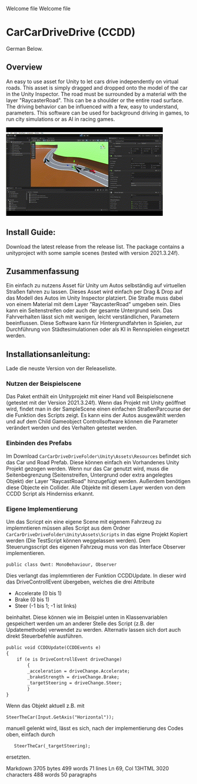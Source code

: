 Welcome file
Welcome file

# CarCarDriveDrive (CCDD)
German Below.

## Overview
An easy to use asset for Unity to let cars drive independently on virtual roads. 
This asset is simply dragged and dropped onto the model of the car in the Unity Inspector. The road must be surrounded by a material with the layer "RaycasterRoad". This can be a shoulder or the entire road surface.
The driving behavior can be influenced with a few, easy to understand, parameters.
This software can be used for background driving in games, to run city simulations or as AI in racing games.

![demo-gif](./InstallGuide/Demo.gif)

## Install Guide:
Download the latest release from the release list.
The package contains a unityproject with some sample scenes (tested with version 2021.3.24f).



## Zusammenfassung
Ein einfach zu nutzens Asset für Unity um Autos selbständig auf virtuellen Straßen fahren zu lassen. 
Dieses Asset wird einfach per Drag & Drop auf das Modell des Autos im Unity Inspector platziert. Die Straße muss dabei von einem Material mit dem Layer "RaycasterRoad" umgeben sein. Dies kann ein Seitenstreifen oder auch der gesamte Untergrund sein.
Das Fahrverhalten lässt sich mit wenigen, leicht verständlichen, Parametern beeinflussen.
Diese Software kann für Hintergrundfahrten in Spielen, zur Durchführung von Städtesimulationen oder als KI in Rennspielen eingesetzt werden.


## Installationsanleitung:
Lade die neuste Version von der Releaseliste.

### Nutzen der Beispielscene
Das Paket enthält ein Unityprojekt mit einer Hand voll Beispielscnene (getestet mit der Version 2021.3.24f).
Wenn das Projekt mit Unity geöffnet wird, findet man in der SampleScene einen einfachen StraßenParcourse der die Funktion des Scripts zeigt.
Es kann eins der Autos ausgewählt werden und auf dem Child Gameobject Controllsoftware können die Parameter verändert werden und des Verhalten getestet werden.

### Einbinden des Prefabs
Im Download `CarCarDriveDriveFolder\Unity\Assets\Resources` befindet sich das Car und Road Prefab. Diese können einfach ein Vorhandenes Unity Projekt gezogen werden.
Wenn nur das Car genutzt wird, muss die Seitenbegrenzung (Seitenstreifen, Untergrund oder extra angelegtes Objekt) der Layer "RaycastRoad" hinzugefügt werden. Außerdem benötigen diese Objecte ein Collider.
Alle Objekte mit diesem Layer werden von dem CCDD Script als Hinderniss erkannt.

### Eigene Implementierung
Um das Scricpt ein eine eigene Scene mit eigenem Fahrzeug zu implemntieren müssen alles Script aus dem Ordner `CarCarDriveDriveFolder\Unity\Assets\Scripts` in das eigne Projekt Kopiert werden (Die TestScript können weggelassen werden).
Dem Steuerungsscript des eigenen Fahrzeug muss von das Interface Observer implementieren.

    public class Ownt: MonoBehaviour, Observer
Dies verlangt das implemntieren der Funktion CCDDUpdate.
In dieser wird das DriveControllEvent übergeben, welches die drei Attribute
 - Accelerate (0 bis 1)
 - Brake (0 bis 1)
 - Steer (-1 bis 1; -1 ist links)
 
beinhaltet. Diese können wie im Beispiel unten in Klassenvariablen gespeichert werden um an anderer Stelle des Script (z.B. der Updatemethode) verwendet zu werden. Alternativ lassen sich dort auch direkt Steuerbefehle ausführen.

    
    public void CCDDUpdate(CCDDEvents e)  
    {  
        if (e is DriveControllEvent driveChange)  
    	    {  
    	    _acceleration = driveChange.Accelerate;  
    	    _brakeStrength = driveChange.Brake;  
    	    _targetSteering = driveChange.Steer;  
    	    }  
    }
Wenn das Objekt aktuell z.B. mit 

    SteerTheCar(Input.GetAxis("Horizontal"));
   manuell gelenkt wird, lässt es sich, nach der implementierung des Codes oben, einfach durch

       SteerTheCar(_targetSteering);

   ersetzten.


Markdown 3705 bytes 499 words 71 lines Ln 69, Col 13HTML 3020 characters 488 words 50 paragraphs

